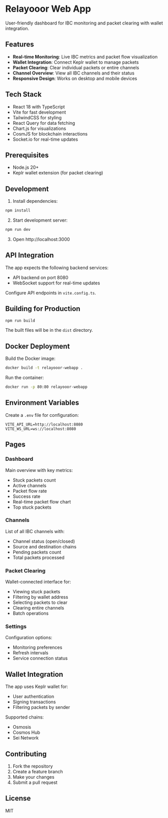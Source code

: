 # Relayooor Web App

User-friendly dashboard for IBC monitoring and packet clearing with wallet integration.

## Features

- **Real-time Monitoring**: Live IBC metrics and packet flow visualization
- **Wallet Integration**: Connect Keplr wallet to manage packets
- **Packet Clearing**: Clear individual packets or entire channels
- **Channel Overview**: View all IBC channels and their status
- **Responsive Design**: Works on desktop and mobile devices

## Tech Stack

- React 18 with TypeScript
- Vite for fast development
- TailwindCSS for styling
- React Query for data fetching
- Chart.js for visualizations
- CosmJS for blockchain interactions
- Socket.io for real-time updates

## Prerequisites

- Node.js 20+
- Keplr wallet extension (for packet clearing)

## Development

1. Install dependencies:
```bash
npm install
```

2. Start development server:
```bash
npm run dev
```

3. Open http://localhost:3000

## API Integration

The app expects the following backend services:
- API backend on port 8080
- WebSocket support for real-time updates

Configure API endpoints in `vite.config.ts`.

## Building for Production

```bash
npm run build
```

The built files will be in the `dist` directory.

## Docker Deployment

Build the Docker image:
```bash
docker build -t relayooor-webapp .
```

Run the container:
```bash
docker run -p 80:80 relayooor-webapp
```

## Environment Variables

Create a `.env` file for configuration:
```env
VITE_API_URL=http://localhost:8080
VITE_WS_URL=ws://localhost:8080
```

## Pages

### Dashboard
Main overview with key metrics:
- Stuck packets count
- Active channels
- Packet flow rate
- Success rate
- Real-time packet flow chart
- Top stuck packets

### Channels
List of all IBC channels with:
- Channel status (open/closed)
- Source and destination chains
- Pending packets count
- Total packets processed

### Packet Clearing
Wallet-connected interface for:
- Viewing stuck packets
- Filtering by wallet address
- Selecting packets to clear
- Clearing entire channels
- Batch operations

### Settings
Configuration options:
- Monitoring preferences
- Refresh intervals
- Service connection status

## Wallet Integration

The app uses Keplr wallet for:
- User authentication
- Signing transactions
- Filtering packets by sender

Supported chains:
- Osmosis
- Cosmos Hub
- Sei Network

## Contributing

1. Fork the repository
2. Create a feature branch
3. Make your changes
4. Submit a pull request

## License

MIT